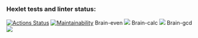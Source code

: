 ### Hexlet tests and linter status:
[![Actions Status](https://github.com/AnyaZharikova/frontend-project-44/actions/workflows/hexlet-check.yml/badge.svg)](https://github.com/AnyaZharikova/frontend-project-44/actions)
[![Maintainability](https://api.codeclimate.com/v1/badges/c988d23f44b7fa654630/maintainability)](https://codeclimate.com/github/AnyaZharikova/frontend-project-44/maintainability)
Brain-even
<a href="https://asciinema.org/a/RXPE0fwerZlzWjuCO24NC51Ln" target="_blank"><img src="https://asciinema.org/a/RXPE0fwerZlzWjuCO24NC51Ln.svg" /></a>
Brain-calc
<a href="https://asciinema.org/a/Mu9gMNAGP1WOid9YlUuQHtkSo" target="_blank"><img src="https://asciinema.org/a/Mu9gMNAGP1WOid9YlUuQHtkSo.svg" /></a>
Brain-gcd
<a href="https://asciinema.org/a/BZEMI49c1HiCGr6n5hRWa3lRX" target="_blank"><img src="https://asciinema.org/a/BZEMI49c1HiCGr6n5hRWa3lRX.svg" /></a>

